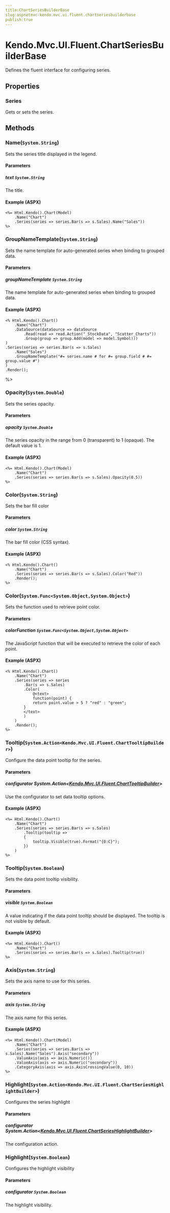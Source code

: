 ```yaml
---
title:ChartSeriesBuilderBase
slug:aspnetmvc-kendo.mvc.ui.fluent.chartseriesbuilderbase
publish:true
---
```


# Kendo.Mvc.UI.Fluent.ChartSeriesBuilderBase
Defines the fluent interface for configuring series.


## Properties
### Series
Gets or sets the series.



## Methods

### Name(`System.String`)
Sets the series title displayed in the legend.


#### Parameters

##### text `System.String`
The title.




#### Example (ASPX)
    <%= Html.Kendo().Chart(Model)
        .Name("Chart")
        .Series(series => series.Bar(s => s.Sales).Name("Sales"))
    %>


### GroupNameTemplate(`System.String`)
Sets the name template for auto-generated series when binding to grouped data.


#### Parameters

##### groupNameTemplate `System.String`
The name template for auto-generated series when binding to grouped data.




#### Example (ASPX)
    <% Html.Kendo().Chart()
        .Name("Chart")
        .DataSource(dataSource => dataSource
            .Read(read => read.Action("_StockData", "Scatter_Charts"))
            .Group(group => group.Add(model => model.Symbol)))
    )
    .Series(series => series.Bar(s => s.Sales)
        .Name("Sales")
        .GroupNameTemplate("#= series.name # for #= group.field # #= group.value #")
    )
    .Render();
%>


### Opacity(`System.Double`)
Sets the series opacity.


#### Parameters

##### opacity `System.Double`
The series opacity in the range from 0 (transparent) to 1 (opaque).
            The default value is 1.




#### Example (ASPX)
    <%= Html.Kendo().Chart(Model)
        .Name("Chart")
        .Series(series => series.Bar(s => s.Sales).Opacity(0.5))
    %>


### Color(`System.String`)
Sets the bar fill color


#### Parameters

##### color `System.String`
The bar fill color (CSS syntax).




#### Example (ASPX)
    <% Html.Kendo().Chart()
        .Name("Chart")
        .Series(series => series.Bar(s => s.Sales).Color("Red"))
        .Render();
    %>


### Color(`System.Func<System.Object,System.Object>`)
Sets the function used to retrieve point color.


#### Parameters

##### colorFunction `System.Func<System.Object,System.Object>`
The JavaScript function that will be executed
            to retrieve the color of each point.




#### Example (ASPX)
    <% Html.Kendo().Chart()
        .Name("Chart")
        .Series(series => series
            .Bar(s => s.Sales)
            .Color(
                @<text>
                function(point) {
                return point.value > 5 ? "red" : "green";
            }
            </text>
            )
        )
        .Render();
    %>


### Tooltip(`System.Action<Kendo.Mvc.UI.Fluent.ChartTooltipBuilder>`)
Configure the data point tooltip for the series.


#### Parameters

##### configurator System.Action<[Kendo.Mvc.UI.Fluent.ChartTooltipBuilder](/api/wrappers/aspnet-mvc/Kendo.Mvc.UI.Fluent/ChartTooltipBuilder)>
Use the configurator to set data tooltip options.




#### Example (ASPX)
    <%= Html.Kendo().Chart()
        .Name("Chart")
        .Series(series => series.Bar(s => s.Sales)
            .Tooltip(tooltip =>
            {
                tooltip.Visible(true).Format("{0:C}");
            })
        )
    %>


### Tooltip(`System.Boolean`)
Sets the data point tooltip visibility.


#### Parameters

##### visible `System.Boolean`
A value indicating if the data point tooltip should be displayed.
            The tooltip is not visible by default.




#### Example (ASPX)
    <%= Html.Kendo().Chart()
        .Name("Chart")
        .Series(series => series.Bar(s => s.Sales).Tooltip(true))
    %>


### Axis(`System.String`)
Sets the axis name to use for this series.


#### Parameters

##### axis `System.String`
The axis name for this series.




#### Example (ASPX)
    <%= Html.Kendo().Chart(Model)
        .Name("Chart")
        .Series(series => series.Bar(s => s.Sales).Name("Sales").Axis("secondary"))
        .ValueAxis(axis => axis.Numeric())
        .ValueAxis(axis => axis.Numeric("secondary"))
        .CategoryAxis(axis => axis.AxisCrossingValue(0, 10))
    %>


### Highlight(`System.Action<Kendo.Mvc.UI.Fluent.ChartSeriesHighlightBuilder>`)
Configures the series highlight


#### Parameters

##### configurator System.Action<[Kendo.Mvc.UI.Fluent.ChartSeriesHighlightBuilder](/api/wrappers/aspnet-mvc/Kendo.Mvc.UI.Fluent/ChartSeriesHighlightBuilder)>
The configuration action.





### Highlight(`System.Boolean`)
Configures the highlight visibility


#### Parameters

##### configurator `System.Boolean`
The highlight visibility.






